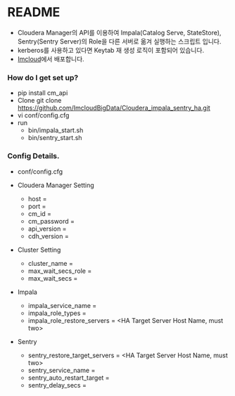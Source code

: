 # README #

* Cloudera Manager의 API를 이용하여 Impala(Catalog Serve, StateStore), Sentry(Sentry Server)의 Role을 다른 서버로 옮겨 실행하는 스크립트 입니다.
* kerberos를 사용하고 있다면 Keytab 재 생성 로직이 포함되어 있습니다.
* [Imcloud](http://www.imcloud.co.kr/)에서 배포합니다.

### How do I get set up? ###
* pip install cm_api
* Clone git clone https://github.com/ImcloudBigData/Cloudera_impala_sentry_ha.git
* vi conf/config.cfg
* run
    * bin/impala_start.sh
    * bin/sentry_start.sh

### Config Details. ###
* conf/config.cfg
* Cloudera Manager Setting
    * host = <Cloudera Manager Server IP>
    * port = <Cloudera Manager PORT>
    * cm_id = <Cloudera Manager Login ID>
    * cm_password = <Cloudera Manager Login Password>
    * api_version = <Cloudera Manager Support Api Version>
    * cdh_version = <CDH Version>

* Cluster Setting
    * cluster_name = <Target Cluster name>
    * max_wait_secs_role = <Role restart wait>
    * max_wait_secs = <Service restart wait>

* Impala
    * impala_service_name = <Service Name>
    * impala_role_types = <Role Type>
    * impala_role_restore_servers = <HA Target Server Host Name, must two>

* Sentry
    * sentry_restore_target_servers = <HA Target Server Host Name, must two>
    * sentry_service_name = <Service Name>
    * sentry_auto_restart_target = <Relevant services.>
    * sentry_delay_secs = <Check kerberos setting and wait>